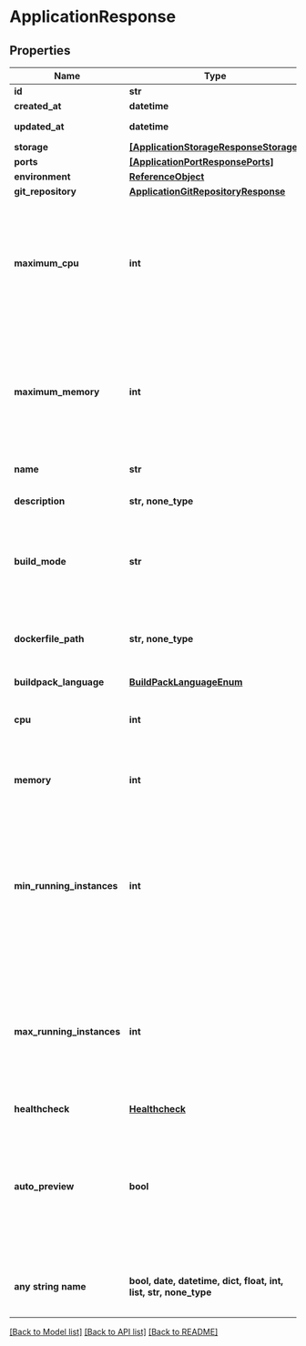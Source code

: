 # ApplicationResponse


## Properties
Name | Type | Description | Notes
------------ | ------------- | ------------- | -------------
**id** | **str** |  | [readonly] 
**created_at** | **datetime** |  | [readonly] 
**updated_at** | **datetime** |  | [optional] [readonly] 
**storage** | [**[ApplicationStorageResponseStorage]**](ApplicationStorageResponseStorage.md) |  | [optional] 
**ports** | [**[ApplicationPortResponsePorts]**](ApplicationPortResponsePorts.md) |  | [optional] 
**environment** | [**ReferenceObject**](ReferenceObject.md) |  | [optional] 
**git_repository** | [**ApplicationGitRepositoryResponse**](ApplicationGitRepositoryResponse.md) |  | [optional] 
**maximum_cpu** | **int** | Maximum cpu that can be allocated to the application based on organization cluster configuration. unit is millicores (m). 1000m &#x3D; 1 cpu | [optional]  if omitted the server will use the default value of 250
**maximum_memory** | **int** | Maximum memory that can be allocated to the application based on organization cluster configuration. unit is MB. 1024 MB &#x3D; 1GB | [optional]  if omitted the server will use the default value of 256
**name** | **str** | name is case insensitive | [optional] 
**description** | **str, none_type** | give a description to this application | [optional] 
**build_mode** | **str** | &#x60;DOCKER&#x60; requires &#x60;dockerfile_path&#x60; &#x60;BUILDPACKS&#x60; does not require any &#x60;dockerfile_path&#x60;  | [optional]  if omitted the server will use the default value of "BUILDPACKS"
**dockerfile_path** | **str, none_type** | The path of the associated Dockerfile. Only if you are using build_mode &#x3D; DOCKER | [optional] 
**buildpack_language** | [**BuildPackLanguageEnum**](BuildPackLanguageEnum.md) |  | [optional] 
**cpu** | **int** | unit is millicores (m). 1000m &#x3D; 1 cpu | [optional]  if omitted the server will use the default value of 250
**memory** | **int** | unit is MB. 1024 MB &#x3D; 1GB | [optional]  if omitted the server will use the default value of 256
**min_running_instances** | **int** | Minimum number of instances running. This resource auto-scale based on the CPU and Memory consumption. Note: 0 means that there is no application running.  | [optional]  if omitted the server will use the default value of 1
**max_running_instances** | **int** | Maximum number of instances running. This resource auto-scale based on the CPU and Memory consumption. Note: -1 means that there is no limit.  | [optional]  if omitted the server will use the default value of 1
**healthcheck** | [**Healthcheck**](Healthcheck.md) |  | [optional] 
**auto_preview** | **bool** | Specify if the environment preview option is activated or not for this application. If activated, a preview environment will be automatically cloned at each pull request.  | [optional]  if omitted the server will use the default value of True
**any string name** | **bool, date, datetime, dict, float, int, list, str, none_type** | any string name can be used but the value must be the correct type | [optional]

[[Back to Model list]](../README.md#documentation-for-models) [[Back to API list]](../README.md#documentation-for-api-endpoints) [[Back to README]](../README.md)


